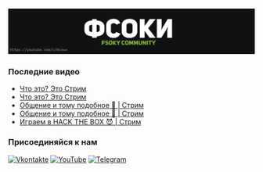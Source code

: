 [![Header](https://github.com/Fsoky/Fsoky/blob/main/assets/header-github.jpg)](https://youtube.com/c/Фсоки)

### Последние видео
<!-- YOUTUBE:START -->
- [Что это? Это Стрим](https://www.youtube.com/watch?v=DbtDl1zNtbU)
- [Что это? Это Стрим](https://www.youtube.com/watch?v=XZbel9jKJEs)
- [Общение и тому подобное 🍇 | Стрим](https://www.youtube.com/watch?v=7o6aIRUT5Qk)
- [Общение и тому подобное 🍇 | Стрим](https://www.youtube.com/watch?v=KImecHsoZfA)
- [Играем в HACK THE BOX  😈 | Стрим](https://www.youtube.com/watch?v=DW6nW3T7ENk)
<!-- YOUTUBE:END -->

### Присоединяйся к нам
[![Vkontakte](https://img.shields.io/badge/Vkontakte-black?style=for-the-badge&logo=VK)](https://vk.com/fsoky)
[![YouTube](https://img.shields.io/badge/YouTube-red?style=for-the-badge&logo=YouTube)](https://youtube.com/c/Фсоки)
[![Telegram](https://img.shields.io/badge/Telegram-blue?style=for-the-badge&logo=Telegram)](https://t.me/fsokycommunity)
